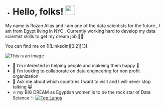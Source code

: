- # Hello, folks! <img src="https://raw.githubusercontent.com/MartinHeinz/MartinHeinz/master/wave.gif" width="30px">
My name is Rozan Alias and I am one of the data scientists for the future , I am from Egypt living in NYC , Currently working hard to develop my data scientist skills to get my dream job 👩‍🎓

You can find me on [![LinkedIn][3.2]][3].

<!-- Icons -->

[2.2]: https://raw.githubusercontent.com/MartinHeinz/MartinHeinz/master/linkedin-3-16.png (LinkedIn icon without padding)

<!-- Links to your social media accounts -->

[2]: https://www.linkedin.com/in/rozan-alias/


![This is an image](https://myoctocat.com/assets/images/base-octocat.svg) 



- 👀 I’m interested in helping people and makeing them happy 🤗 
- 💞️ I’m looking to collaborate on data engineering for non profit organization 
- 💬 Ask me about which countries I want to visit and I will never stop talking 😸
- 🔥  my BIG DREAM as Egyptian women is to be the rock star of Data Science ✨
[![Top Langs](https://github-readme-stats.vercel.app/api/top-langs/?username=rozanalias)](https://github.com/anuraghazra/github-readme-stats)

<!---
rozanalias/rozanalias is a ✨ special ✨ repository because its `README.md` (this file) appears on your GitHub profile.
You can click the Preview link to take a look at your changes.
--->
